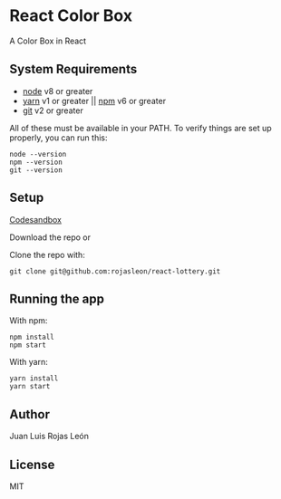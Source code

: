 # React Color Box
A Color Box in React

## System Requirements
- [node](https://nodejs.org/es/) v8 or greater
- [yarn](https://yarnpkg.com/en/) v1 or greater || [npm](https://npmjs.com) v6 or greater
- [git](https://git-scm.com/) v2 or greater

All of these must be available in your PATH. To verify things are set up properly, you can run this:
```
node --version
npm --version
git --version
```

## Setup

[Codesandbox](https://codesandbox.io/s/github/rojasleon/react-color-box/tree/master/)

Download the repo or

Clone the repo with:
```
git clone git@github.com:rojasleon/react-lottery.git
```

## Running the app

With npm:
```
npm install
npm start
```
With yarn:
```
yarn install
yarn start
```

## Author
Juan Luis Rojas León

## License
MIT